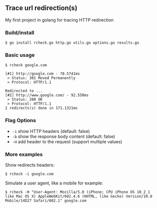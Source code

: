 ## Trace url redirection(s)

My first project in golang for tracing HTTP redirection

### Build/install

    $ go install rcheck.go http.go utils.go options.go results.go 

### Basic usage

    $ rcheck google.com
    
    [#1] http://google.com - 78.5741ms
     > Status: 301 Moved Permanently
     > Protocol: HTTP/1.1
    
    Redirected to ...
    [#2] http://www.google.com/ - 92.558ms
     > Status: 200 OK
     > Protocol: HTTP/1.1
    2 redirects(s) done in 171.1321ms

### Flag Options

   - `-i` show HTTP headers (default: false)
   - `-b` show the response body content (default: false)
   - `-H` add header to the request (support multiple values)

### More examples

Show redirects headers:

    $ rcheck -i google.com

Simulate a user agent, like a mobile for example:

    $ rcheck -H "User-Agent: Mozilla/5.0 (iPhone; CPU iPhone OS 10_2_1 like Mac OS X) AppleWebKit/602.4.6 (KHTML, like Gecko) Version/10.0 Mobile/14D27 Safari/602.1" google.com



